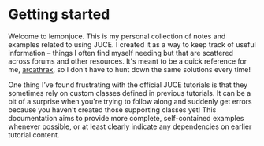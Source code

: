 # Getting started
Welcome to lemonjuce. This is my personal collection of notes and examples related to using JUCE. I created it as a way to keep track of useful information – things I often find myself needing but that are scattered across forums and other resources.  It's meant to be a quick reference for me, [arcathrax](https://github.com/arcathrax), so I don't have to hunt down the same solutions every time!

One thing I’ve found frustrating with the official JUCE tutorials is that they sometimes rely on custom classes defined in previous tutorials. It can be a bit of a surprise when you're trying to follow along and suddenly get errors because you haven't created those supporting classes yet! This documentation aims to provide more complete, self-contained examples whenever possible, or at least clearly indicate any dependencies on earlier tutorial content.